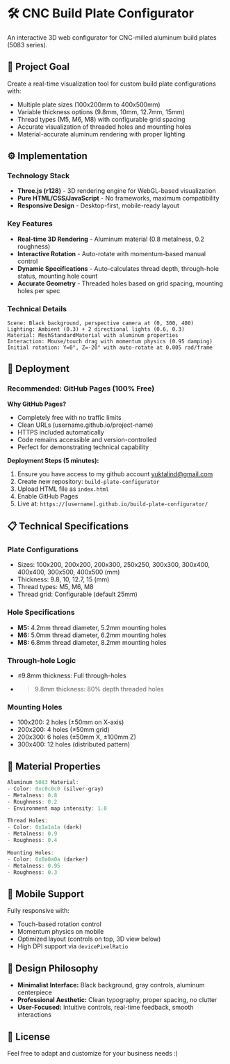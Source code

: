 # 🛠️ CNC Build Plate Configurator

An interactive 3D web configurator for CNC-milled aluminum build plates (5083 series).

## 🎯 Project Goal

Create a real-time visualization tool for custom build plate configurations with:
- Multiple plate sizes (100x200mm to 400x500mm)
- Variable thickness options (9.8mm, 10mm, 12.7mm, 15mm)
- Thread types (M5, M6, M8) with configurable grid spacing
- Accurate visualization of threaded holes and mounting holes
- Material-accurate aluminum rendering with proper lighting

## ⚙️ Implementation

### Technology Stack
- **Three.js (r128)** - 3D rendering engine for WebGL-based visualization
- **Pure HTML/CSS/JavaScript** - No frameworks, maximum compatibility
- **Responsive Design** - Desktop-first, mobile-ready layout

### Key Features
- **Real-time 3D Rendering** - Aluminum material (0.8 metalness, 0.2 roughness)
- **Interactive Rotation** - Auto-rotate with momentum-based manual control
- **Dynamic Specifications** - Auto-calculates thread depth, through-hole status, mounting hole count
- **Accurate Geometry** - Threaded holes based on grid spacing, mounting holes per spec

### Technical Details
```
Scene: Black background, perspective camera at (0, 300, 400)
Lighting: Ambient (0.3) + 2 directional lights (0.6, 0.3)
Material: MeshStandardMaterial with aluminum properties
Interaction: Mouse/touch drag with momentum physics (0.95 damping)
Initial rotation: Y=0°, Z=-20° with auto-rotate at 0.005 rad/frame
```

## 🚀 Deployment

### Recommended: GitHub Pages (100% Free)

**Why GitHub Pages?**
- Completely free with no traffic limits
- Clean URLs (username.github.io/project-name)
- HTTPS included automatically
- Code remains accessible and version-controlled
- Perfect for demonstrating technical capability

**Deployment Steps (5 minutes):**
1. Ensure you have access to my github account yuktalind@gmail.com
2. Create new repository: `build-plate-configurator`
3. Upload HTML file as `index.html`
4. Enable GitHub Pages
5. Live at: `https://[username].github.io/build-plate-configurator/`

## 📋 Technical Specifications

### Plate Configurations
- Sizes: 100x200, 200x200, 200x300, 250x250, 300x300, 300x400, 400x400, 300x500, 400x500 (mm)
- Thickness: 9.8, 10, 12.7, 15 (mm)
- Thread types: M5, M6, M8
- Thread grid: Configurable (default 25mm)

### Hole Specifications
- **M5:** 4.2mm thread diameter, 5.2mm mounting holes
- **M6:** 5.0mm thread diameter, 6.2mm mounting holes
- **M8:** 6.8mm thread diameter, 8.2mm mounting holes

### Through-hole Logic
- ≤9.8mm thickness: Full through-holes
- >9.8mm thickness: 80% depth threaded holes

### Mounting Holes
- 100x200: 2 holes (±50mm on X-axis)
- 200x200: 4 holes (±50mm grid)
- 200x300: 6 holes (±50mm X, ±100mm Z)
- 300x400: 12 holes (distributed pattern)

## 🔧 Material Properties

```javascript
Aluminum 5083 Material:
- Color: 0xc0c0c0 (silver-gray)
- Metalness: 0.8
- Roughness: 0.2
- Environment map intensity: 1.0

Thread Holes:
- Color: 0x1a1a1a (dark)
- Metalness: 0.9
- Roughness: 0.4

Mounting Holes:
- Color: 0x0a0a0a (darker)
- Metalness: 0.95
- Roughness: 0.3
```

## 📱 Mobile Support

Fully responsive with:
- Touch-based rotation control
- Momentum physics on mobile
- Optimized layout (controls on top, 3D view below)
- High DPI support via `devicePixelRatio`

## 🎨 Design Philosophy

- **Minimalist Interface:** Black background, gray controls, aluminum centerpiece
- **Professional Aesthetic:** Clean typography, proper spacing, no clutter
- **User-Focused:** Intuitive controls, real-time feedback, smooth interactions

## 📄 License
Feel free to adapt and customize for your business needs :)
